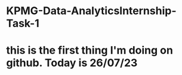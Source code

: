 # KPMG-Data-AnalyticsInternship-Task-1
# this is the first thing I'm doing on github. Today is 26/07/23
